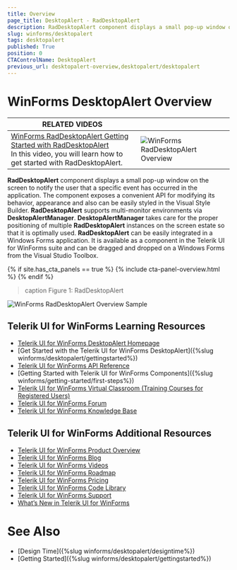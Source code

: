 ```yaml
---
title: Overview
page_title: DesktopAlert - RadDesktopAlert
description: RadDesktopAlert component displays a small pop-up window on the screen to notify the user that a specific event has occurred in the application. 
slug: winforms/desktopalert
tags: desktopalert
published: True
position: 0
CTAControlName: DesktopAlert
previous_url: desktopalert-overview,desktopalert/desktopalert
---
```


# WinForms DesktopAlert Overview

| RELATED VIDEOS |  |
| ------ | ------ |
|[WinForms RadDesktopAlert Getting Started with RadDesktopAlert](http://tv.telerik.com/watch/winforms/getting-started-with-raddesktopalert)<br>In this video, you will learn how to get started with RadDesktopAlert.|![WinForms RadDesktopAlert Overview](images/desktopalert-overview001.png)|

__RadDesktopAlert__ component displays a small pop-up window on the screen to notify the user that a specific event has occurred in the application. The component exposes a convenient API for modifying its behavior, appearance and also can be easily styled in the Visual Style Builder. __RadDesktopAlert__ supports multi-monitor environments via __DesktopAlertManager__. __DesktopAlertManager__ takes care for the proper positioning of multiple __RadDesktopAlert__ instances on the screen estate so that it is optimally used. __RadDesktopAlert__ can be easily integrated in a Windows Forms application. It is available as a component in the Telerik UI for WinForms suite and can be dragged and dropped on a Windows Forms from the Visual Studio Toolbox.

{% if site.has_cta_panels == true %}
{% include cta-panel-overview.html %}
{% endif %}

>caption Figure 1: RadDesktopAlert
>
![WinForms RadDesktopAlert Overview Sample](images/desktopalert-overview002.png)



## Telerik UI for WinForms Learning Resources
* [Telerik UI for WinForms DesktopAlert Homepage](https://www.telerik.com/products/winforms/desktopalert.aspx)
* [Get Started with the Telerik UI for WinForms DesktopAlert]({%slug winforms/desktopalert/gettingstarted%})
* [Telerik UI for WinForms API Reference](https://docs.telerik.com/devtools/winforms/api/)
* [Getting Started with Telerik UI for WinForms Components]({%slug winforms/getting-started/first-steps%})
* [Telerik UI for WinForms Virtual Classroom (Training Courses for Registered Users)](https://learn.telerik.com/learn/course/external/view/elearning/17/TelerikUIforWinForms) 
* [Telerik UI for WinForms Forum](https://www.telerik.com/forums/winforms)
* [Telerik UI for WinForms Knowledge Base](https://docs.telerik.com/devtools/winforms/knowledge-base)


## Telerik UI for WinForms Additional Resources
* [Telerik UI for WinForms Product Overview](https://www.telerik.com/products/winforms.aspx)
* [Telerik UI for WinForms Blog](https://www.telerik.com/blogs/desktop-winforms)
* [Telerik UI for WinForms Videos](https://www.telerik.com/videos/product/winforms)
* [Telerik UI for WinForms Roadmap](https://www.telerik.com/support/whats-new/winforms/roadmap)
* [Telerik UI for WinForms Pricing](https://www.telerik.com/purchase/individual/winforms.aspx)
* [Telerik UI for WinForms Code Library](https://www.telerik.com/support/code-library/winforms)
* [Telerik UI for WinForms Support](https://www.telerik.com/support/winforms)
* [What’s New in Telerik UI for WinForms](https://www.telerik.com/support/whats-new/winforms)

# See Also

* [Design Time]({%slug winforms/desktopalert/designtime%})
* [Getting Started]({%slug winforms/desktopalert/gettingstarted%})
